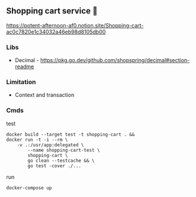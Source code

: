 ## Shopping cart service 🛒
https://potent-afternoon-af0.notion.site/Shopping-cart-ac0c7820e1c34032a46eb98d8105db00

### Libs

- Decimal - https://pkg.go.dev/github.com/shopspring/decimal#section-readme

### Limitation

- Context and transaction

### Cmds

test 
```
docker build --target test -t shopping-cart . &&
docker run -t -i --rm \
	-v .:/usr/app:delegated \
		--name shopping-cart-test \
		shopping-cart \
		go clean --testcache && \
		go test -cover ./...
```

run
```
docker-compose up
```